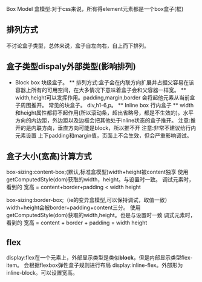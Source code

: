 Box Model 盒模型:对于css来说，所有得element元素都是一个box盒子(框)
## 排列方式
不讨论盒子类型，总体来说，盒子自左向右，自上而下排列。

## 盒子类型dispaly外部类型(影响排列)
* Block box 块级盒子。 
** 排列方式:盒子会在内联方向扩展并占据父容易在该容器上所有的可用空间，在大多情况下意味着盒子会和父容器一样宽。
** width,height可以发挥作用。padding,margin,border 会将起他元素从当前盒子周围推开。
常见的块盒子。 div,h1-6,p。
** Inline box 行内盒子
** width和height属性都将不起作用(所以滚动条，超出省略号，都是不生效的)。水平方向的内边距，外边距以及边框会把其他处于inline状态的盒子推开。
注意:推开的是内联方向，垂直方向可能是block，所以推不开
注意:非常不建议给行内元素设置 上下padding和margin值，页面上不会生效，但会严重影响调试。

## 盒子大小(宽高)计算方式

box-sizing:content-box;(默认,标准盒模型)width+height被content独享
使用getComputedStyle(dom)获取的width，height。与设置时一致。
调试元素时，看到的 宽高 = content+border+padding < width height

box-sizing:border-box;（ie的变异盒模型,可以保持调试，取值一致） width+height会被border+padding+content三分。
使用getComputedStyle(dom)获取的width,height。也是与设置时一致
调式元素时，看到的 宽高 = content + border + padding = width height

## flex 
display:flex在一个元素上，外部显示类型是类似**block**，但是内部显示类型flex-item。 会根据flexbox弹性盒子规则进行布局
display:inline-flex。外部形为inline-block。可以设置宽高。